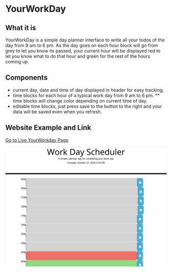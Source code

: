# YourWorkDay

## What it is

YourWorkDay is a simple day planner interface to write all your todos of the day from 9 am to 6 pm. As the day goes on each hour block will go from grey to let you know its passed, your current hour will be displayed red to let you know what to do that hour and green for the rest of the hours coming up.

## Components

* current day, date and time of day displayed in header for easy tracking.
* time blocks for each hour of a typical work day from 9 am to 6 pm.
** time blocks will change color depending on current time of day.
* editable time blocks, just press save to the button to the right and your data will be saved even when you refresh.

## Website Example and Link

[Go to Live YourWorkday Page](https://beccablanton.github.io/yourworkday/)

![Website snapshot](assets/yourworkdaywebsiteexample.png)
